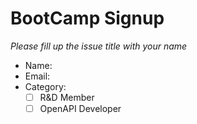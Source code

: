# BootCamp Signup

*Please fill up the issue title with your name*

- Name:
- Email: 
- Category:
    - [ ] R&D Member
    - [ ] OpenAPI Developer

